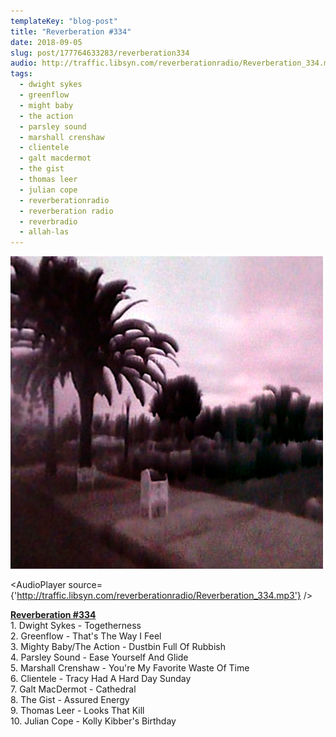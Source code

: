 ```yaml
---
templateKey: "blog-post"
title: "Reverberation #334"
date: 2018-09-05
slug: post/177764633283/reverberation334
audio: http://traffic.libsyn.com/reverberationradio/Reverberation_334.mp3
tags:
  - dwight sykes
  - greenflow
  - might baby
  - the action
  - parsley sound
  - marshall crenshaw
  - clientele
  - galt macdermot
  - the gist
  - thomas leer
  - julian cope
  - reverberationradio
  - reverberation radio
  - reverbradio
  - allah-las
---
```


![Reverberation #334](../images/a93a80f9c3a20b424238b9cd5f3fd5419b1bbe58a379c0921b2afdbfe76e8c59.png)

<AudioPlayer source={'http://traffic.libsyn.com/reverberationradio/Reverberation_334.mp3'} />

<p><a href="http://traffic.libsyn.com/reverberationradio/Reverberation_334.mp3"><b>Reverberation #334</b></a><br />1. Dwight Sykes - Togetherness<br />2. Greenflow - That's The Way I Feel<br />3. Mighty Baby/The Action - Dustbin Full Of Rubbish<br />4. Parsley Sound - Ease Yourself And Glide<br />5. Marshall Crenshaw - You're My Favorite Waste Of Time<br />6. Clientele - Tracy Had A Hard Day Sunday<br />7. Galt MacDermot - Cathedral<br />8. The Gist - Assured Energy<br />9. Thomas Leer - Looks That Kill<br />10. Julian Cope - Kolly Kibber's Birthday</p>
